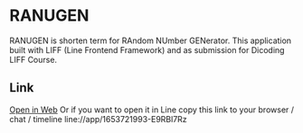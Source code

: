 # RANUGEN

RANUGEN is shorten term for RAndom NUmber GENerator. This application built with LIFF (Line Frontend Framework) and as submission for Dicoding LIFF Course.

## Link

[Open in Web](https://ranugen.herokuapp.com)
Or if you want to open it in Line copy this link to your browser / chat / timeline
line://app/1653721993-E9RBl7Rz